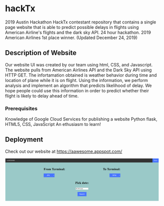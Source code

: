 # hackTx

2019 Austin Hackathon HackTx contestant repository that contains a single page website that is able to predict possible delays in flights using American Airline's flights and the dark sky API. 24 hour hackathon. 2019 American Airlines 1st place winner. (Updated December 24, 2019)
## Description of Website
Our website UI was created by our team using html, CSS, and Javascript. The website pulls from American Airlines API and the Dark Sky API using HTTP GET. The infortamation obtained is weather behavior during time and location of plane while it is on flight. Using the information, we perform analysis and implement an algorithm that predicts likelihood of delay. We hope people could use this information in order to predict whether their flight is likely to delay ahead of time. 

### Prerequisites
Knowledge of Google Cloud Services for publishing a website
Python flask, HTML5, CSS, JavaScript 
An ethusiasm to learn!

## Deployment
Check out our website at https://aawesome.appspot.com/

![Website Image](etc/websiteImage.png)

